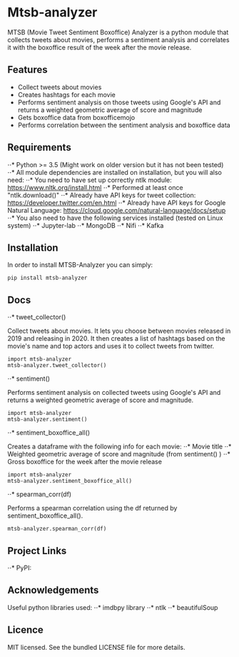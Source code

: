 # Mtsb-analyzer

MTSB (Movie Tweet Sentiment Boxoffice) Analyzer is a python module that collects tweets about movies, performs a sentiment analysis and correlates it with the boxoffice result of the week after the movie release.

## Features

* Collect tweets about movies
* Creates hashtags for each movie
* Performs sentiment analysis on those tweets using Google's API and returns a weighted geometric average of score and magnitude
* Gets boxoffice data from boxofficemojo
* Performs correlation between the sentiment analysis and boxoffice data

## Requirements

⋅⋅* Python >= 3.5 (Might work on older version but it has not been tested)
⋅⋅* All module dependencies are installed on installation, but you will also need:
    ⋅⋅* You need to have set up correctly ntlk module: https://www.nltk.org/install.html
    ⋅⋅* Performed at least once "ntlk.download()"
    ⋅⋅* Already have API keys for tweet collection: https://developer.twitter.com/en.html
    ⋅⋅* Already have API keys for Google Natural Language: https://cloud.google.com/natural-language/docs/setup
⋅⋅* You also need to have the following services installed (tested on Linux system)
    ⋅⋅* Jupyter-lab
    ⋅⋅* MongoDB
    ⋅⋅* Nifi
    ⋅⋅* Kafka
    
## Installation

In order to install MTSB-Analyzer you can simply:

```
pip install mtsb-analyzer
```

## Docs

⋅⋅* tweet_collector()

Collect tweets about movies. It lets you choose between movies released in 2019 and releasing in 2020. It then creates a list of hashtags based on the movie's name and top actors and uses it to collect tweets from twitter.

```
import mtsb-analyzer
mtsb-analyzer.tweet_collector()
```

⋅⋅* sentiment()

Performs sentiment analysis on collected tweets using Google's API and returns a weighted geometric average of score and magnitude.

```
import mtsb-analyzer
mtsb-analyzer.sentiment()
```

⋅⋅* sentiment_boxoffice_all()

Creates a dataframe with the following info for each movie:
    ⋅⋅* Movie title
    ⋅⋅* Weighted geometric average of score and magnitude (from sentiment() )
    ⋅⋅* Gross boxoffice for the week after the movie release

```
import mtsb-analyzer
mtsb-analyzer.sentiment_boxoffice_all()
```
⋅⋅* spearman_corr(df)

Performs a spearman correlation using the df returned by sentiment_boxoffice_all().

```
mtsb-analyzer.spearman_corr(df)
```

## Project Links

⋅⋅* PyPI: 

## Acknowledgements

Useful python libraries used:
⋅⋅* imdbpy library
⋅⋅* ntlk
⋅⋅* beautifulSoup

## Licence

MIT licensed. See the bundled LICENSE file for more details.
